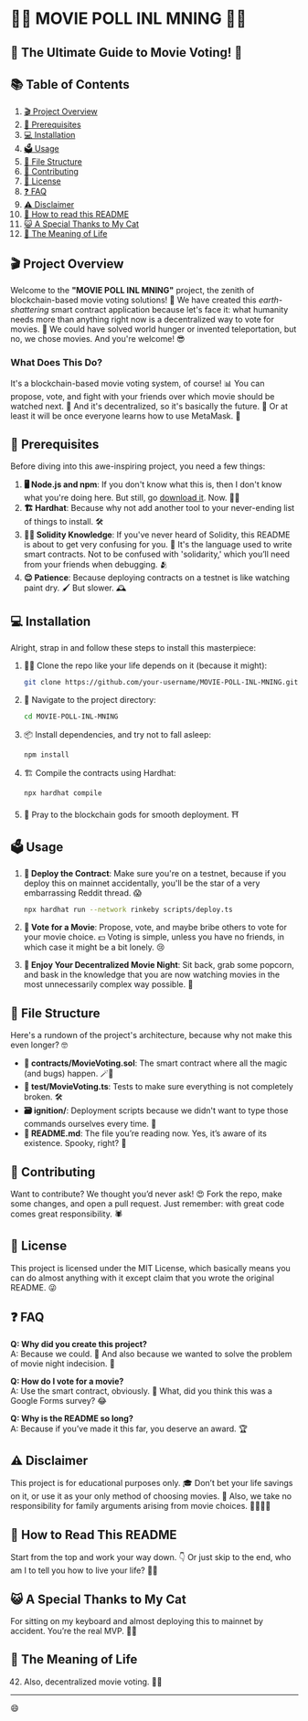 
# 🎥🍿 MOVIE POLL INL MNING 🎥🍿  
## 🚀 The Ultimate Guide to Movie Voting! 🚀

## 📚 Table of Contents
1. [🎬 Project Overview](#project-overview)
2. [🔧 Prerequisites](#prerequisites)
3. [💻 Installation](#installation)
4. [🗳️ Usage](#usage)
5. [📂 File Structure](#file-structure)
6. [🤝 Contributing](#contributing)
7. [📜 License](#license)
8. [❓ FAQ](#faq)
9. [⚠️ Disclaimer](#disclaimer)
10. [🧐 How to read this README](#how-to-read-this-readme)
11. [😺 A Special Thanks to My Cat](#a-special-thanks-to-my-cat)
12. [🔮 The Meaning of Life](#the-meaning-of-life)

## 🎬 Project Overview
Welcome to the **"MOVIE POLL INL MNING"** project, the zenith of blockchain-based movie voting solutions! 🎉 We have created this *earth-shattering* smart contract application because let's face it: what humanity needs more than anything right now is a decentralized way to vote for movies. 🍿 We could have solved world hunger or invented teleportation, but no, we chose movies. And you're welcome! 😎

### What Does This Do?
It's a blockchain-based movie voting system, of course! 📊 You can propose, vote, and fight with your friends over which movie should be watched next. 🍿 And it's decentralized, so it's basically the future. 🚀 Or at least it will be once everyone learns how to use MetaMask. 🦊

## 🔧 Prerequisites
Before diving into this awe-inspiring project, you need a few things:

1. **🖥️ Node.js and npm**: If you don't know what this is, then I don't know what you're doing here. But still, go [download it](https://nodejs.org/). Now. 🏃‍♂️
2. **🏗️ Hardhat**: Because why not add another tool to your never-ending list of things to install. 🛠️
3. **👩‍💻 Solidity Knowledge**: If you've never heard of Solidity, this README is about to get very confusing for you. 🤯 It's the language used to write smart contracts. Not to be confused with 'solidarity,' which you’ll need from your friends when debugging. 🫂
4. **😌 Patience**: Because deploying contracts on a testnet is like watching paint dry. 🖌️ But slower. 🕰️

## 💻 Installation
Alright, strap in and follow these steps to install this masterpiece:

1. 🧑‍💻 Clone the repo like your life depends on it (because it might):
    ```bash
    git clone https://github.com/your-username/MOVIE-POLL-INL-MNING.git
    ```

2. 📁 Navigate to the project directory:
    ```bash
    cd MOVIE-POLL-INL-MNING
    ```

3. 📦 Install dependencies, and try not to fall asleep:
    ```bash
    npm install
    ```

4. 🏗️ Compile the contracts using Hardhat:
    ```bash
    npx hardhat compile
    ```

5. 🙏 Pray to the blockchain gods for smooth deployment. ⛩️

## 🗳️ Usage
1. **🚀 Deploy the Contract**: Make sure you're on a testnet, because if you deploy this on mainnet accidentally, you'll be the star of a very embarrassing Reddit thread. 😱

    ```bash
    npx hardhat run --network rinkeby scripts/deploy.ts
    ```

2. **🎥 Vote for a Movie**: Propose, vote, and maybe bribe others to vote for your movie choice. 💵 Voting is simple, unless you have no friends, in which case it might be a bit lonely. 😢

3. **🍿 Enjoy Your Decentralized Movie Night**: Sit back, grab some popcorn, and bask in the knowledge that you are now watching movies in the most unnecessarily complex way possible. 🥳

## 📂 File Structure
Here's a rundown of the project's architecture, because why not make this even longer? 🤓

- **📄 contracts/MovieVoting.sol**: The smart contract where all the magic (and bugs) happen. 🪄🐛
- **🧪 test/MovieVoting.ts**: Tests to make sure everything is not completely broken. 🛠️
- **🗃️ ignition/**: Deployment scripts because we didn't want to type those commands ourselves every time. 📝
- **📝 README.md**: The file you’re reading now. Yes, it’s aware of its existence. Spooky, right? 👻

## 🤝 Contributing
Want to contribute? We thought you’d never ask! 😍 Fork the repo, make some changes, and open a pull request. Just remember: with great code comes great responsibility. 🕷️

## 📜 License
This project is licensed under the MIT License, which basically means you can do almost anything with it except claim that you wrote the original README. 😜

## ❓ FAQ
**Q: Why did you create this project?**  
A: Because we could. 💪 And also because we wanted to solve the problem of movie night indecision. 🤔

**Q: How do I vote for a movie?**  
A: Use the smart contract, obviously. 📜 What, did you think this was a Google Forms survey? 😂

**Q: Why is the README so long?**  
A: Because if you’ve made it this far, you deserve an award. 🏆

## ⚠️ Disclaimer
This project is for educational purposes only. 🎓 Don’t bet your life savings on it, or use it as your only method of choosing movies. 🎲 Also, we take no responsibility for family arguments arising from movie choices. 👨‍👩‍👧‍👦

## 🧐 How to Read This README
Start from the top and work your way down. 👇 Or just skip to the end, who am I to tell you how to live your life? 🤷‍♂️

## 😺 A Special Thanks to My Cat
For sitting on my keyboard and almost deploying this to mainnet by accident. You’re the real MVP. 🏅😼

## 🔮 The Meaning of Life
42. Also, decentralized movie voting. 🎥🍿

---

😄